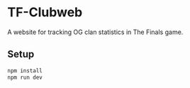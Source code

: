 # TF-Clubweb

A website for tracking OG clan statistics in The Finals game.

## Setup

```bash
npm install
npm run dev
